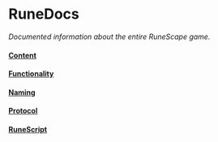 # RuneDocs
_Documented information about the entire RuneScape game._

#### [Content](https://runedocs.github.io/Documentation/content)

#### [Functionality](https://runedocs.github.io/Documentation//functionality)

#### [Naming](https://runedocs.github.io/Documentation/naming)

#### [Protocol](https://runedocs.github.io/Documentation/protocol)

#### [RuneScript](https://runedocs.github.io/Documentation/runescript)
